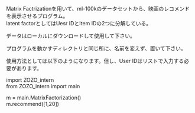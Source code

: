 
Matrix Factrizationを用いて、ml-100kのデータセットから、映画のレコメンドを表示させるプログラム。  
latent factorとしてはUesr IDとItem IDの2つに分解している。  

データはローカルにダウンロードして使用して下さい。  

プログラムを動かすディレクトリと同じ所に、名前を変えず、置いて下さい。  

使用方法としては以下のようになります。但し、User IDはリストで入力する必要があります。　　

import ZOZO_intern  
from ZOZO_intern import main  


m = main.MatrixFactorization()    
m.recommend([1,20])  

